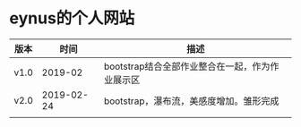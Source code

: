 # eynus的个人网站



| 版本 | 时间       | 描述                                            |
| ---- | ---------- | ----------------------------------------------- |
| v1.0 | 2019-02    | bootstrap结合全部作业整合在一起，作为作业展示区 |
| v2.0 | 2019-02-24 | bootstrap，瀑布流，美感度增加。雏形完成         |
|      |            |                                                 |

